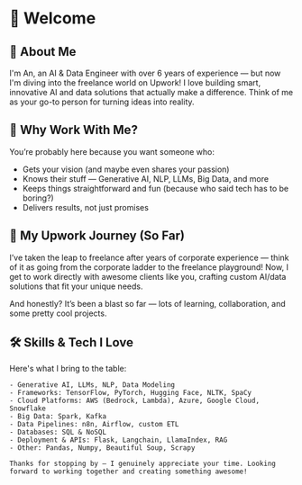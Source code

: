 #  👋 Welcome

## 🚀 About Me
I'm An, an AI & Data Engineer with over 6 years of experience — but now I'm diving into the freelance world on Upwork! I love building smart, innovative AI and data solutions that actually make a difference. Think of me as your go-to person for turning ideas into reality.

## 🎯 Why Work With Me?
You’re probably here because you want someone who:
- Gets your vision (and maybe even shares your passion)
- Knows their stuff — Generative AI, NLP, LLMs, Big Data, and more
- Keeps things straightforward and fun (because who said tech has to be boring?)
- Delivers results, not just promises

## 🌟 My Upwork Journey (So Far)
I’ve taken the leap to freelance after years of corporate experience — think of it as going from the corporate ladder to the freelance playground! Now, I get to work directly with awesome clients like you, crafting custom AI/data solutions that fit your unique needs.

And honestly? It’s been a blast so far — lots of learning, collaboration, and some pretty cool projects.

## 🛠️ Skills & Tech I Love
Here's what I bring to the table:
```plaintext
- Generative AI, LLMs, NLP, Data Modeling
- Frameworks: TensorFlow, PyTorch, Hugging Face, NLTK, SpaCy
- Cloud Platforms: AWS (Bedrock, Lambda), Azure, Google Cloud, Snowflake
- Big Data: Spark, Kafka
- Data Pipelines: n8n, Airflow, custom ETL
- Databases: SQL & NoSQL
- Deployment & APIs: Flask, Langchain, LlamaIndex, RAG
- Other: Pandas, Numpy, Beautiful Soup, Scrapy

Thanks for stopping by — I genuinely appreciate your time. Looking forward to working together and creating something awesome!

